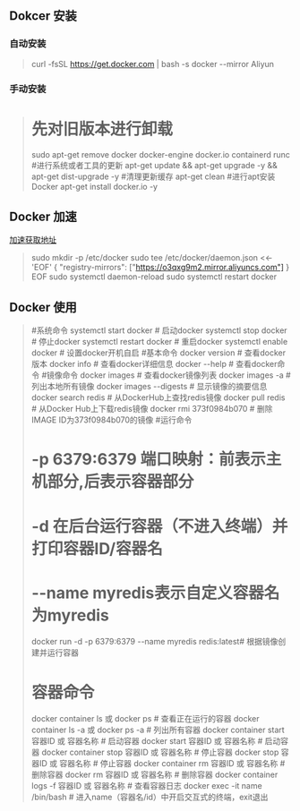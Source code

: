 ## Dokcer 安装

### 自动安装

> curl -fsSL https://get.docker.com | bash -s docker --mirror Aliyun

### 手动安装

># 先对旧版本进行卸载
>sudo apt-get remove docker docker-engine docker.io containerd runc
>#进行系统或者工具的更新
>apt-get update && apt-get upgrade -y && apt-get dist-upgrade -y
>#清理更新缓存
>apt-get clean
>#进行apt安装Docker
>apt-get install docker.io -y

## Docker 加速

[加速获取地址](https://cr.console.aliyun.com/cn-hangzhou/instances/mirrors)

>sudo mkdir -p /etc/docker 
>sudo tee /etc/docker/daemon.json <<-'EOF' 
>{ 
>	"registry-mirrors": ["https://o3qxg9m2.mirror.aliyuncs.com"] 
>} 
>EOF 
>sudo systemctl daemon-reload 
>sudo systemctl restart docker

## Docker 使用

>#系统命令
>systemctl start docker				# 启动docker 
>systemctl stop docker				# 停止docker 
>systemctl restart docker			# 重启docker 
>systemctl enable docker				# 设置docker开机自启
>#基本命令
>docker version					# 查看docker版本 
>docker info							# 查看docker详细信息 
>docker --help						# 查看docker命令
>#镜像命令
>docker images						# 查看docker镜像列表 
>docker images -a					# 列出本地所有镜像 
>docker images --digests				# 显示镜像的摘要信息 
>docker search redis					# 从DockerHub上查找redis镜像
>docker pull redis					# 从Docker Hub上下载redis镜像
>docker rmi 373f0984b070				# 删除IMAGE ID为373f0984b070的镜像
>#运行命令
># -p 6379:6379	端口映射：前表示主机部分,后表示容器部分
># -d	在后台运行容器（不进入终端）并打印容器ID/容器名
># --name myredis表示自定义容器名为myredis
>docker run -d -p 6379:6379 --name myredis redis:latest# 根据镜像创建并运行容器
># 容器命令
>docker container ls 或 docker ps				# 查看正在运行的容器 
>docker container ls -a 或 docker ps -a			# 列出所有容器 
>docker container start 容器ID 或 容器名称		# 启动容器 
>docker start 容器ID 或 容器名称					# 启动容器 
>docker container stop 容器ID 或 容器名称			# 停止容器 
>docker stop 容器ID 或 容器名称					# 停止容器 
>docker container rm 容器ID 或 容器名称			# 删除容器 
>docker rm 容器ID 或 容器名称						# 删除容器 
>docker container logs -f 容器ID 或 容器名称		# 查看容器日志 
>docker exec -it name /bin/bash 					# 进入name（容器名/id）中开启交互式的终端，exit退出

